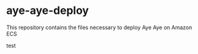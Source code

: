 # aye-aye-deploy
This repository contains the files necessary to deploy Aye Aye on Amazon ECS

test

